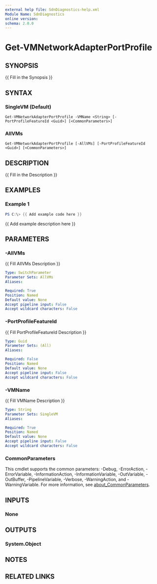 ```yaml
---
external help file: SdnDiagnostics-help.xml
Module Name: SdnDiagnostics
online version:
schema: 2.0.0
---
```


# Get-VMNetworkAdapterPortProfile

## SYNOPSIS
{{ Fill in the Synopsis }}

## SYNTAX

### SingleVM (Default)
```
Get-VMNetworkAdapterPortProfile -VMName <String> [-PortProfileFeatureId <Guid>] [<CommonParameters>]
```

### AllVMs
```
Get-VMNetworkAdapterPortProfile [-AllVMs] [-PortProfileFeatureId <Guid>] [<CommonParameters>]
```

## DESCRIPTION
{{ Fill in the Description }}

## EXAMPLES

### Example 1
```powershell
PS C:\> {{ Add example code here }}
```

{{ Add example description here }}

## PARAMETERS

### -AllVMs
{{ Fill AllVMs Description }}

```yaml
Type: SwitchParameter
Parameter Sets: AllVMs
Aliases:

Required: True
Position: Named
Default value: None
Accept pipeline input: False
Accept wildcard characters: False
```

### -PortProfileFeatureId
{{ Fill PortProfileFeatureId Description }}

```yaml
Type: Guid
Parameter Sets: (All)
Aliases:

Required: False
Position: Named
Default value: None
Accept pipeline input: False
Accept wildcard characters: False
```

### -VMName
{{ Fill VMName Description }}

```yaml
Type: String
Parameter Sets: SingleVM
Aliases:

Required: True
Position: Named
Default value: None
Accept pipeline input: False
Accept wildcard characters: False
```

### CommonParameters
This cmdlet supports the common parameters: -Debug, -ErrorAction, -ErrorVariable, -InformationAction, -InformationVariable, -OutVariable, -OutBuffer, -PipelineVariable, -Verbose, -WarningAction, and -WarningVariable. For more information, see [about_CommonParameters](http://go.microsoft.com/fwlink/?LinkID=113216).

## INPUTS

### None

## OUTPUTS

### System.Object
## NOTES

## RELATED LINKS
